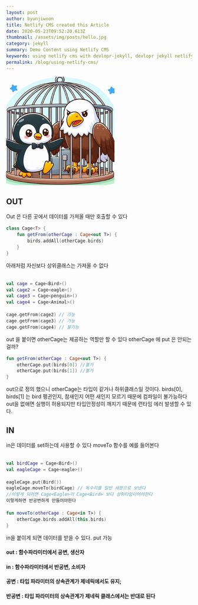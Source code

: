```yaml
---
layout: post
author: byunjiwoon
title: Netlify CMS created this Article
date: 2020-05-23T09:52:20.613Z
thumbnail: /assets/img/posts/hello.jpg
category: jekyll
summary: Demo Content using Netlify CMS
keywords: using netlify cms with devlopr-jekyll, devlopr jekyll netlify cms, how to use netlify cms
permalink: /blog/using-netlify-cms/
---
```

![alt text](image-1.png)
## OUT
Out 은 다른 곳에서 데이터를 가져올 때만 호출할 수 있다


```kotlin
class Cage<T> {
    fun getFrom(otherCage : Cage<out T>) {
        birds.addAll(otherCage.birds)    
    }
}

```

아래처럼 자신보다 상위클래스는 가져올 수 없다
```kotlin

val cage = Cage<Bird>()
val cage2 = Cage<eagle>()
val cage3 = Cage<penguin>()
val cage4 = Cage<Animal>()

cage.getFrom(cage2) // 가능
cage.getFrom(cage3) // 가능
cage.getFrom(cage4) // 불가능


```
out 을 붙이면 otherCage는 제공하는 역할만 할 수 있다
otherCage 에 put 은 안되는 걸까?
```kotlin
fun getFrom(otherCage : Cage<out T>) {
    otherCage.put(birds[0]) //불가
    otherCage.put(birds[1]) //불가
}
```
out으로 정의 했으니 otherCage는 타입이 같거나 하위클래스일 것이다.
birds[0], birds[1] 는 bird 펭귄인지, 참새인지 어떤 새인지 모르기 때문에
컴파일이 불가능하다
out을 없애면 실행이 허용되지만 타입안정성이 깨지기 때문에 런타임 에러 발생할 수 있다.

## IN

in은 데이터를 set하는데 사용할 수 있다
moveTo 함수를 예를 들어본다

```kotlin

val birdCage = Cage<Bird>()
val eagleCage = Cage<eagle>()

eagleCage.put(Bird())
eagleCage.moveTo(birdCage) // 독수리를 일반 새장으로 보낸다
//이렇게 되려면 Cage<Eagle>이 Cage<Bird> 보다 상위타입이어야한다
이렇게하면 반공변하게 만들어야한다

fun moveTo(otherCage : Cage<in T>) {
    otherCage.birds.addAll(this.birds)
}

```
in을 붙이게 되면 데이터를 받을 수 있다. put 가능


#### out : 함수파라미터에서 공변, 생산자
#### in : 함수파라미터에서 반공변, 소비자
#### 공변 : 타입 파라미터의 상속관계가 제네릭에서도 유지;
#### 반공변 : 타입 파라미터의 상속관계가 제네릭 클래스에서는 반대로 된다
